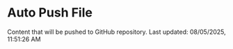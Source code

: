 # Auto Push File

Content that will be pushed to GitHub repository.
Last updated: 08/05/2025, 11:51:26 AM